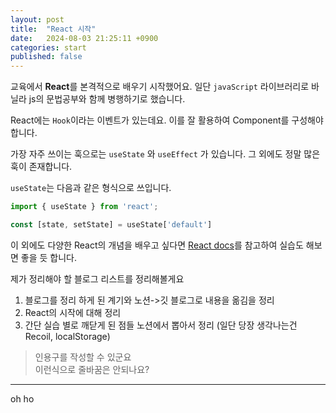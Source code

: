 ```yaml
---
layout: post
title:  "React 시작"
date:   2024-08-03 21:25:11 +0900
categories: start
published: false
---
```



교육에서 **React**를 본격적으로 배우기 시작했어요.
일단 `javaScript` 라이브러리로 바닐라 js의 문법공부와 함께 병행하기로 했습니다.

React에는 `Hook`이라는 이벤트가 있는데요.
이를 잘 활용하여 Component를 구성해야합니다.

가장 자주 쓰이는 훅으로는 `useState` 와 `useEffect` 가 있습니다.
그 외에도 정말 많은 훅이 존재합니다.

`useState`는 다음과 같은 형식으로 쓰입니다.
```javascript
import { useState } from 'react';

const [state, setState] = useState['default']
```

이 외에도 다양한 React의 개념을 배우고 싶다면 [React docs][react-docs]를 참고하여
실습도 해보면 좋을 듯 합니다.

[react-docs]: https://ko.react.dev/

제가 정리해야 할 블로그 리스트를 정리해볼게요
1. 블로그를 정리 하게 된 계기와 노션->깃 블로그로 내용을 옮김을 정리
2. React의 시작에 대해 정리
3. 간단 실습 별로 깨닫게 된 점들 노션에서 뽑아서 정리 (일단 당장 생각나는건 Recoil, localStorage)

>인용구를 작성할 수 있군요\
이런식으로 줄바꿈은 안되나요?  

---
oh ho